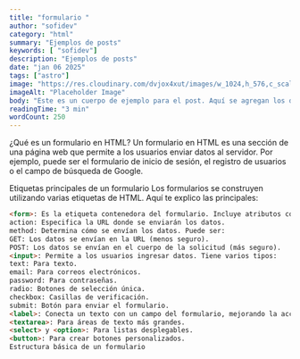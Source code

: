 ```yaml
---
title: "formulario "
author: "sofidev"
category: "html"
summary: "Ejemplos de posts"
keywords: [ "sofidev"]
description: "Ejemplos de posts"
date: "jan 06 2025"
tags: ["astro"]
image: "https://res.cloudinary.com/dvjox4xut/images/w_1024,h_576,c_scale/f_webp/v1740897658/evolucionJavascript/evolucionJavascript.png?_i=AA"
imageAlt: "Placeholder Image"
body: "Este es un cuerpo de ejemplo para el post. Aquí se agregan los detalles del contenido del artículo."
readingTime: "3 min"
wordCount: 250
---
```




¿Qué es un formulario en HTML?
Un formulario en HTML es una sección de una página web que permite a los usuarios enviar datos al servidor. Por ejemplo, puede ser el formulario de inicio de sesión, el registro de usuarios o el campo de búsqueda de Google.

Etiquetas principales de un formulario
Los formularios se construyen utilizando varias etiquetas de HTML. Aquí te explico las principales:

```html
<form>: Es la etiqueta contenedora del formulario. Incluye atributos como:
action: Especifica la URL donde se enviarán los datos.
method: Determina cómo se envían los datos. Puede ser:
GET: Los datos se envían en la URL (menos seguro).
POST: Los datos se envían en el cuerpo de la solicitud (más seguro).
<input>: Permite a los usuarios ingresar datos. Tiene varios tipos:
text: Para texto.
email: Para correos electrónicos.
password: Para contraseñas.
radio: Botones de selección única.
checkbox: Casillas de verificación.
submit: Botón para enviar el formulario.
<label>: Conecta un texto con un campo del formulario, mejorando la accesibilidad.
<textarea>: Para áreas de texto más grandes.
<select> y <option>: Para listas desplegables.
<button>: Para crear botones personalizados.
Estructura básica de un formulario
```